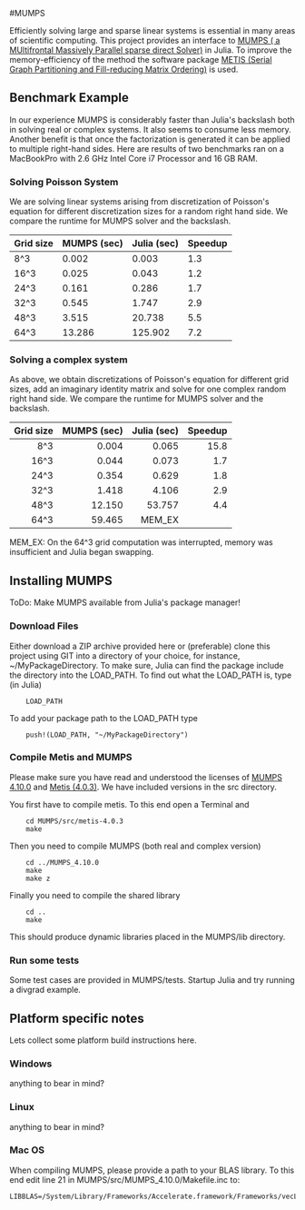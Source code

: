 #MUMPS

Efficiently solving large and sparse linear systems is essential in many areas of scientific computing. This project provides an interface to [MUMPS ( a MUltifrontal Massively Parallel sparse direct Solver)](http://mumps.enseeiht.fr/) in Julia. To improve the memory-efficiency of the method the software package  [METIS (Serial Graph Partitioning and Fill-reducing Matrix Ordering)](http://glaros.dtc.umn.edu/gkhome/views/metis) is used. 

## Benchmark Example

In our experience MUMPS is considerably faster than Julia's backslash both in  solving real or complex systems. It also seems to consume less memory. Another benefit is that once the factorization is generated it can be applied to multiple right-hand sides. Here are results of two benchmarks ran on a MacBookPro with 2.6 GHz Intel Core i7 Processor and 16 GB RAM.

### Solving Poisson System
We are solving linear systems arising from discretization of Poisson's equation for different discretization sizes for a random right hand side. We compare the runtime for MUMPS solver and the backslash. 

| Grid size | MUMPS (sec) | Julia (sec) | Speedup|
| --------- | ------------|-------------|--------|
| 8^3  		|  0.002      |  0.003      | 1.3 	 |
| 16^3 		|  0.025      | 0.043       | 1.2 	 |
| 24^3 		|  0.161      | 0.286       | 1.7 	 |
| 32^3 		|  0.545      | 1.747       | 2.9 	 |
| 48^3 		|  3.515      | 20.738      | 5.5 	 |
| 64^3 		|  13.286     | 125.902     | 7.2 	 |

### Solving a complex system
As above, we obtain  discretizations of Poisson's equation for different grid sizes,  add an imaginary identity matrix and solve for one complex random right hand side. We compare the runtime for MUMPS solver and the backslash. 

| Grid size | MUMPS (sec) | Julia (sec) | Speedup|
|----------:|------------:|------------:|-------:|
| 8^3  		|0.004        | 0.065       | 15.8   |
| 16^3 		|0.044        | 0.073       | 1.7    |
| 24^3 		|0.354        | 0.629       | 1.8    |
| 32^3 		|1.418        | 4.106       | 2.9    |
| 48^3 		|12.150       |  53.757     | 4.4    |
| 64^3 		|59.465       |  MEM_EX     |   	 |

MEM_EX: On the 64^3 grid computation was interrupted, memory was insufficient and Julia began swapping.

## Installing MUMPS

ToDo: Make MUMPS available from Julia's package manager! 

### Download Files
Either download a ZIP archive provided here or (preferable) clone this project using GIT into a directory of your choice, for instance, ~/MyPackageDirectory. To make sure, Julia can find the package include the directory into the LOAD_PATH. To find out what the LOAD_PATH is, type (in Julia)

```
	LOAD_PATH
```

To add your package path to the LOAD_PATH type
```
	push!(LOAD_PATH, "~/MyPackageDirectory") 
```


### Compile Metis and MUMPS
Please make sure you have read and understood the licenses of [MUMPS  4.10.0](http://graal.ens-lyon.fr/MUMPS/index.php?page=dwnld)  and [Metis (4.0.3)](http://www.filewatcher.com/m/metis-4.0.3.tar.gz.522624-0.html). We have included versions in the src directory. 

You first have to compile metis. To this end open a Terminal and
```
	cd MUMPS/src/metis-4.0.3
	make
```

Then you need to compile MUMPS (both real and complex version)
```
	cd ../MUMPS_4.10.0
	make
	make z
```

Finally you need to compile the shared library
```
	cd ..
	make
```

This should produce dynamic libraries placed in the MUMPS/lib directory.

### Run some tests

Some test cases are provided in MUMPS/tests. Startup Julia and try running a divgrad example.

## Platform specific notes

Lets collect some platform build instructions here.

### Windows

anything to bear in mind?

### Linux

anything to bear in mind?

### Mac OS

When compiling MUMPS, please provide a path to your BLAS library. To this end edit line 21 in MUMPS/src/MUMPS_4.10.0/Makefile.inc to:

```
LIBBLAS=/System/Library/Frameworks/Accelerate.framework/Frameworks/vecLib.framework/Versions/Current/libBLAS.dylib
```

